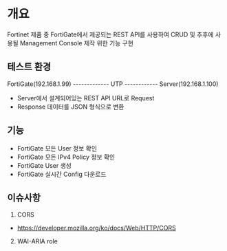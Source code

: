 # 개요
Fortinet 제품 중 FortiGate에서 제공되는 REST API를 사용하여 CRUD 및 추후에 사용될 Management Console 제작 위한 기능 구현

## 테스트 환경
FortiGate(192.168.1.99) -------------  UTP  ------------ Server(192.168.1.100)   
- Server에서 설계되어있는 REST API URL로 Request   
- Response 데이터를 JSON 형식으로 변환

## 기능
- FortiGate 모든 User 정보 확인
- FortiGate 모든 IPv4 Policy 정보 확인
- FortiGate User 생성
- FortiGate 실시간 Config 다운로드

## 이슈사항
1. CORS
- https://developer.mozilla.org/ko/docs/Web/HTTP/CORS
2. WAI-ARIA role 